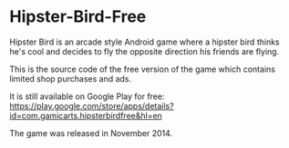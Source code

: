# Hipster-Bird-Free
Hipster Bird is an arcade style Android game where a hipster bird thinks he's cool and decides to fly the opposite direction his friends are flying.

This is the source code of the free version of the game which contains limited shop purchases and ads.

It is still available on Google Play for free: https://play.google.com/store/apps/details?id=com.gamicarts.hipsterbirdfree&hl=en

The game was released in November 2014.
